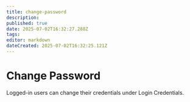 ```yaml
---
title: change-password
description: 
published: true
date: 2025-07-02T16:32:27.288Z
tags: 
editor: markdown
dateCreated: 2025-07-02T16:32:25.121Z
---
```


# Change Password

Logged-in users can change their credentials under Login Credentials.
